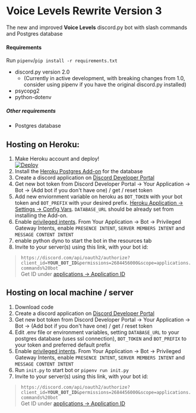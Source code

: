 # Voice Levels Rewrite Version 3

The new and improved **Voice Levels** discord.py bot with slash commands and Postgres database

#### Requirements
Run `pipenv`/`pip install -r requirements.txt`
- discord.py version 2.0
    - (Currently in active development, with breaking changes from 1.0, consider using pipenv if you have the original discord.py installed)
- psycopg2
- python-dotenv
##### Other requirements
- Postgres database

## Hosting on Heroku:

1. Make Heroku account and deploy!<br />[![Deploy](https://www.herokucdn.com/deploy/button.svg)](https://heroku.com/deploy?template=https://github.com/Sonicaii/VoiceLevelsV3/)
2. Install the [Heroku Postgres Add-on](https://dashboard.heroku.com/provision-addon?addonServiceId=6c67493d-8fc2-4cd4-9161-4f1ec11cbe69&planId=062a1cc7-f79f-404c-9f91-135f70175577) for the database
3. Create a discord application on [Discord Developer Portal](https://discord.com/developers/applications)
4. Get new bot token from Discord Developer Portal -> Your Application -> Bot -> (Add bot if you don't have one) / get / reset token
5. Add new enviornment variable on heroku as `BOT_TOKEN` with your bot token and `BOT_PREFIX` with your desired prefix. [Heroku Application -> Settings -> Config Vars](https://dashboard.heroku.com/apps/). `DATABASE_URL` should be already set from installing the Add-on.
6. Enable [privileged intents](https://discord.com/developers/applications/). From Your Application -> Bot -> Privileged Gateway Intents, enable `PRESENCE INTENT`, `SERVER MEMBERS INTENT` and `MESSAGE CONTENT INTENT`
7. enable python dyno to start the bot in the resources tab
8. Invite to your server(s) using this link, with your bot id:<br />
> `https://discord.com/api/oauth2/authorize?client_id=`**`YOUR_BOT_ID`**`&permissions=2684456000&scope=applications.commands%20bot`<br />Get ID under [applications -> Application ID](https://discord.com/developers/applications/)



## Hosting on local machine / server
1. Download code
2. Create a discord application on [Discord Developer Portal](https://discord.com/developers/applications)
4. Get new bot token from Discord Developer Portal -> Your Application -> Bot -> (Add bot if you don't have one) / get / reset token
3. Edit .env file or environment variables, setting `DATABASE_URL` to your postgres database (uses ssl connection), `BOT_TOKEN` and `BOT_PREFIX` to your token and preferred default prefix
4. Enable [privileged intents](https://discord.com/developers/applications/). From Your Application -> Bot -> Privileged Gateway Intents, enable `PRESENCE INTENT`, `SERVER MEMBERS INTENT` and `MESSAGE CONTENT INTENT`
5. Run `init.py` to start bot or `pipenv run init.py`
6. Invite to your server(s) using this link, with your bot id:<br />
> `https://discord.com/api/oauth2/authorize?client_id=`**`YOUR_BOT_ID`**`&permissions=2684456000&scope=applications.commands%20bot`<br />Get ID under [applications -> Application ID](https://discord.com/developers/applications/)
